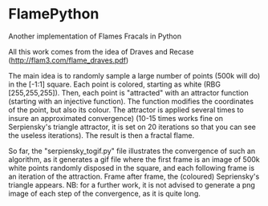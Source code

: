 # FlamePython
Another implementation of Flames Fracals in Python

All this work comes from the idea of Draves and Recase (http://flam3.com/flame_draves.pdf)

The main idea is to randomly sample a large number of points (500k will do) in the [-1:1] square. Each point is colored, starting as white (RBG [255,255,255]). Then, each point is "attracted" with an attractor function (starting with an injective function). The function modifies the coordinates of the point, but also its colour. The attractor is applied several times to insure an approximated convergence) (10-15 times works fine on Serpiensky's triangle attractor, it is set on 20 iterations so that you can see the useless iterations). The result is then a fractal flame.

So far, the "serpiensky_togif.py" file illustrates the convergence of such an algorithm, as it generates a gif file where the first frame is an image of 500k white points randomly disposed in the square, and each following frame is an iteration of the attraction. Frame after frame, the (coloured) Sepriensky's triangle appears. 
NB: for a further work, it is not advised to generate a png image of each step of the convergence, as it is quite long. 



